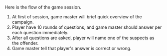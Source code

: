 Here is the flow of the game session.

1. At first of session, game master will brief quick overview of the campaign.
2. Player have 10 rounds of questions, and game master should answer per each question immediately.
3. After all questions are asked, player will name one of the suspects as the offender.
4. Game master tell that player's answer is correct or wrong.
